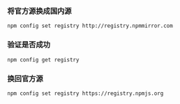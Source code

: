 ### 将官方源换成国内源

```git
npm config set registry http://registry.npmmirror.com
```

### 验证是否成功

```git
npm config get registry
```

### 换回官方源

```git
npm config set registry https://registry.npmjs.org
```
